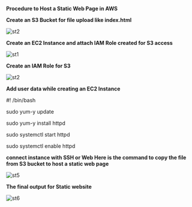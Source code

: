 **Procedure to Host a Static Web Page in AWS**

**Create an S3 Bucket for file upload like index.html**

![st2](https://github.com/shiyammk/Static-Website-AWS/assets/160907011/74cdd06a-0983-4471-920c-575c4eaa2705)

**Create an EC2 Instance and attach IAM Role created for S3 access**

![st1](https://github.com/shiyammk/Static-Website-AWS/assets/160907011/3f44b91d-72ce-447d-9a39-153c001a1959)

**Create an IAM Role for S3**

![st2](https://github.com/shiyammk/Static-Website-AWS/assets/160907011/6c7de2b4-e503-40d4-833f-0f79b53cefbd)

**Add user data while creating an EC2 Instance**

#! /bin/bash

sudo yum-y update

sudo yum-y install httpd

sudo systemctl start httpd

sudo systemctl enable httpd

**connect instance with SSH or Web Here is the command to copy the file from S3 bucket to host a static web page**

![st5](https://github.com/shiyammk/Static-Website-AWS/assets/160907011/fb512b47-63e2-46d1-bd59-edaa28c10f53)

**The final output for Static website**

![st6](https://github.com/shiyammk/Static-Website-AWS/assets/160907011/493fc2f2-e326-45f9-a04f-7665984d8a1d)
